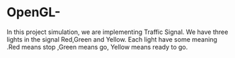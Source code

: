# OpenGL-
In this project simulation, we are implementing Traffic Signal. We have three lights in the signal Red,Green and Yellow. Each light have some meaning .Red means stop ,Green means go, Yellow means ready to go.
